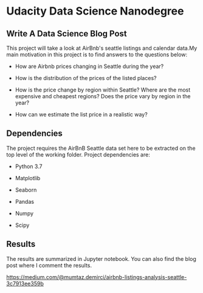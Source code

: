 # Udacity Data Science Nanodegree

## Write A Data Science Blog Post

This project will take a look at AirBnb's seattle listings and calendar data.My main motivation in this project is to find answers to the questions below:

* How are Airbnb prices changing in Seattle during the year?

* How is the distribution of the prices of the listed places?

* How is the price change by region within Seattle? Where are the most expensive and cheapest regions? Does the price vary by region in the year?

* How can we estimate the list price in a realistic way?


## Dependencies

The project requires the AirBnB Seattle data set here to be extracted on the top level of the working folder. Project dependencies are:

* Python 3.7

* Matplotlib

* Seaborn

* Pandas

* Numpy

* Scipy

## Results
The results are summarized in Jupyter notebook. You can also find the blog post where I comment the results.

https://medium.com/@mumtaz.demirci/airbnb-listings-analysis-seattle-3c7913ee359b
